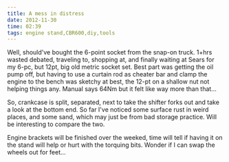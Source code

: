 ```yaml
---
title: A mess in distress
date: 2012-11-30
time: 02:39
tags: engine stand,CBR600,diy,tools
---
```


Well, should've bought the 6-point socket from the snap-on truck. 1+hrs
wasted debated, traveling to, shopping at, and finally waiting at Sears for my 
6-pc, but 12pt, big old metric socket set. Best part was getting the oil pump off, 
but having to use a curtain rod as cheater bar and clamp the engine to the bench
was sketchy at best, the 12-pt on a shallow nut not helping things any. Manual 
says 64Nm but it felt like way more than that...

So, crankcase is split, separated, next to take the shifter forks out and take 
a look at the bottom end. So far I've noticed some surface rust in weird places, 
and some sand, which may just be from bad storage practice. Will be interesting to 
compare the two.

Engine brackets will be finished over the weeked, time will tell if having it 
on the stand will help or hurt with the torquing bits. Wonder if I can swap the 
wheels out for feet...


